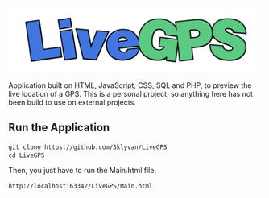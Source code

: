 ![](./Resources/MainLogo.png)

Application built on HTML, JavaScript, CSS, SQL and PHP, to preview the live location of a GPS. This is a personal project, so anything here has not been build to use on external projects.

## Run the Application

```shell
git clone https://github.com/Sklyvan/LiveGPS
cd LiveGPS
```

Then, you just have to run the Main.html file.

```shell
http://localhost:63342/LiveGPS/Main.html
```
